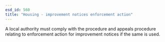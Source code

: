 ```yaml
---
esd_id: 560
title: "Housing - improvement notices enforcement action"
---
```


A local authority must comply with the procedure and appeals procedure relating to enforcement action for improvement notices if the same is used.

